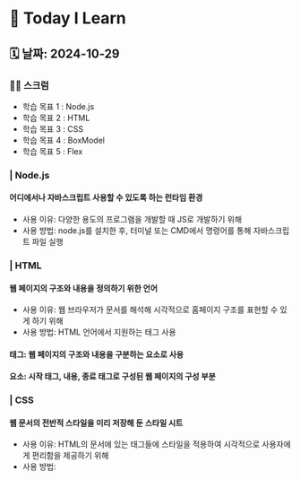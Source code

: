 # 📝 Today I Learn

## 🗓️ 날짜: 2024-10-29

### 🙏🏻 스크럼
- 학습 목표 1 : Node.js
- 학습 목표 2 : HTML
- 학습 목표 3 : CSS
- 학습 목표 4 : BoxModel
- 학습 목표 5 : Flex 

### | Node.js
#### 어디에서나 자바스크립트 사용할 수 있도록 하는 런타임 환경
- 사용 이유: 다양한 용도의 프로그램을 개발할 때 JS로 개발하기 위해
- 사용 방법: node.js를 설치한 후, 터미널 또는 CMD에서 명령어를 통해 자바스크립트 파일 실행

### | HTML
#### 웹 페이지의 구조와 내용을 정의하기 위한 언어
- 사용 이유: 웹 브라우저가 문서를 해석해 시각적으로 홈페이지 구조를 표현할 수 있게 하기 위해
- 사용 방법: HTML 언어에서 지원하는 태그 사용

#### 태그: 웹 페이지의 구조와 내용을 구분하는 요소로 사용

#### 요소: 시작 태그, 내용, 종료 태그로 구성된 웹 페이지의 구성 부분

### | CSS
#### 웹 문서의 전반적 스타일을 미리 저장해 둔 스타일 시트
- 사용 이유: HTML의 문서에 있는 태그들에 스타일을 적용하여 시각적으로 사용자에게 편리함을 제공하기 위해
- 사용 방법: <style> 태그를 사용하거나 외부 스타일시트 파일은 <link> 태그로 HTML문서에 연결

#### 선택자: 웹 페이지 특정 부분을 지정해 스타일을 적용하기 위한 이름이나 기호 (요소/ 클래스/ ID)

### | BoxModel
#### HTML 요소를 내용, 패딩, 테두리, 여백 등의 영역으로 나누어 사각형 박스로 표현하는 방법
- 사용 이유: 웹 페이지 요소를 구조화하고 크기와 여백을 제어하기 위해
- 사용 방법: 요소의 여러가지 속성을 CSS에서 설정해서 사용
![alt 박스 모델](image.png)

### | Flex
#### 웹 페이지 요소들을 유연하게 배치하고 조정하기 위한 레이아웃 모델
- 사용 이유: 다양한 화면 크기에 대응하는 반응형 웹디자인을 쉽게 구현하기 위해서
- 사용 방법: Flex 사용 방법의 핵심은 부모 요소에 Flex 속성을 적용해 자식 요소들의 배치, 방향, 간격을 유연히 조절하는 것

#### Flex Container: Flex 내부의 아이템을 감싸는 영역

#### Flex Item: 데이터의 집합 요소 항목, 즉 관련 있는 필드 모임 (Flex 배치 시 실질적으로 배치되는 것들)

#### Flex Direction: Flex 컨테이너 안의 아이템들이 나열되는 방향을 정하는 CSS 속성 (메인 축 결정 - 가로: row, 세로: column)

#### Align Items: Flex 컨테이너 안의 아이템들을 교차룩에 대해 어떻게 정렬할지 설정하는 CSS 속성 (세로축에 대해 상단, 중단, 하단)

#### Justify Content: Flex 컨테이너 안 아이템들의 메인 축에 대해 어떻게 정렬할 지 설정하는 CSS 속성 (메인 축에 대해 시작점, 중앙, 끝점 or 사이에 공간)

#### Flex Grow: 아이템이 컨테이너 내 여분 공간을 어떻게 확장할 지 결정하는 속성

#### Flex Shrink: 아이템이 공간이 부족할 때 어떻게 축소될지 결정하는 속성

#### Flex Basis: 아이템의 초기 크기를 결정하는 속성

#### Flex Wrap: 컨테이너 안 아이템들이 한줄에 모두 표시되지 않을 때 다음 줄로 넘어갈 지 여부를 결정하는 CSS 속성
 
#### 
- 도전 과제 1: 리틀리 만들어보기
- 도전 과제 2: express 미니퀘스트 & 과제 
(Node.js, HTML & CSS 1번 ~ Flex)
- 도전 과제 3: git 미니퀘스트 3번 보강

### 💭 오늘의 회고
- 각 개념들을 이해하고 사용 방법을 조금씩은 익힌 것 같다. 
- 리틀리 만들어보기를 통해 전체적인 웹페이지 구조를 깨달았다.
- form 태그 사용법에 대해 익혔다.

### 🔗 참고 자료 및 링크
- [Node.js](https://www.notion.so/adapterz/Node-js-12d394a4806180e7a948eebda23fc554?pvs=4)
- [HTML](https://www.notion.so/adapterz/HTML-12d394a48061808392c0ff801156ef1d?pvs=4)
- [CSS](https://www.notion.so/adapterz/CSS-12d394a4806180059c45dbf3e932ad14?pvs=4)
- [BoxModel](https://www.notion.so/adapterz/Boxmodel-12d394a48061808197b8e34f563c4455?pvs=4)
- [Flex](https://www.notion.so/adapterz/Flex-12d394a480618031ac7bfe731dfbeac3?pvs=4)